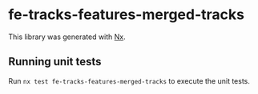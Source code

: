 # fe-tracks-features-merged-tracks

This library was generated with [Nx](https://nx.dev).

## Running unit tests

Run `nx test fe-tracks-features-merged-tracks` to execute the unit tests.
